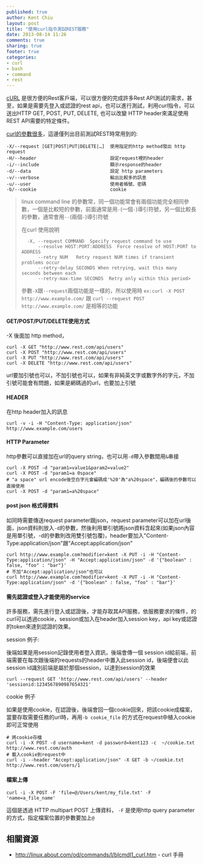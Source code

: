 ```yaml
---
published: true
author: Kent Chiu
layout: post
title: "使用curl指令測試REST服務"
date: 2013-08-14 11:26
comments: true
sharing: true
footer: true
categories: 
- curl
- bash
- command
- rest
---
```


[cURL](http://en.wikipedia.org/wiki/CURL) 是很方便的Rest客戶端，可以很方便的完成許多Rest API測試的需求，甚至，如果是需要先登入或認證的rest api，也可以進行測試，利用*curl*指令，可以送出HTTP GET, POST, PUT, DELETE, 也可以改變 HTTP header來滿足使用REST API需要的特定條件。

[curl的參數很多](http://curl.haxx.se/docs/manpage.html)，這邊僅列出目前測試REST時常用到的:
	
	-X/--request [GET|POST|PUT|DELETE|…]  使用指定的http method發出 http request
	-H/--header                           設定request裡的header
	-i/--include                          顯示response的header
	-d/--data                             設定 http parameters 
	-v/--verbose                          輸出比較多的訊息
	-u/--user                             使用者帳號、密碼
	-b/--cookie                           cookie  

> linux command line 的參數常，同一個功能常會有兩個功能完全相同參數，一個是比較短的參數，前面通常是用`-`(一個`-`)導引符號，另一個比較長的參數，通常會用`--`(兩個`-`)導引符號
>
> 在curl 使用說明
> 
>  		-X, --request COMMAND  Specify request command to use
>     		--resolve HOST:PORT:ADDRESS  Force resolve of HOST:PORT to ADDRESS
>     		--retry NUM   Retry request NUM times if transient problems occur
>     		--retry-delay SECONDS When retrying, wait this many seconds between each
>     		--retry-max-time SECONDS  Retry only within this period>
>
> 參數`-X`跟`--request`兩個功能是一樣的，所以使用時 
> `ex:curl -X POST http://www.example.com/` 跟 `curl --request POST http://www.example.com/` 是相等的功能


#### GET/POST/PUT/DELETE使用方式 ####
-X 後面加 http method，

	curl -X GET "http://www.rest.com/api/users"
	curl -X POST "http://www.rest.com/api/users"
	curl -X PUT "http://www.rest.com/api/users"
	curl -X DELETE "http://www.rest.com/api/users"

url要加引號也可以，不加引號也可以，如果有非純英文字或數字外的字元，不加引號可能會有問題，如果是網碼過的url，也要加上引號

#### HEADER ####
在http header加入的訊息

	curl -v -i -H "Content-Type: application/json" http://www.example.com/users

#### HTTP Parameter ####
http參數可以直接加在url的query string，也可以用`-d`帶入參數間用`&`串接


	curl -X POST -d "param1=value1&param2=value2"
	curl -X POST -d "param1=a 0space"     
	# "a space" url encode後空白字元會編碼成'%20'為"a%20space"，編碼後的參數可以直接使用
	curl -X POST -d "param1=a%20space"     

#### post json 格式得資料 ####
如同時需要傳送request parameter跟json，request parameter可以加在url後面，json資料則放入`-d`的參數，然後利用單引號將json資料含起來(如果json內容是用單引號，-d的參數則改用雙引號包覆)，header要加入"Content-Type:application/json"跟"Accept:application/json"


	curl http://www.example.com?modifier=kent -X PUT -i -H "Content-Type:application/json" -H "Accept:application/json" -d '{"boolean" : false, "foo" : "bar"}'
	# 不加"Accept:application/json"也可以
	curl http://www.example.com?modifier=kent -X PUT -i -H "Content-Type:application/json" -d '{"boolean" : false, "foo" : "bar"}'
	

#### 需先認證或登入才能使用的service #####	
許多服務，需先進行登入或認證後，才能存取其API服務，依服務要求的條件，的curl可以透過cookie，session或加入在header加入session key，api key或認證的token來達到認證的效果。

session 例子: 

後端如果是用session記錄使用者登入資訊，後端會傳一個 session id給前端，前端需要在每次跟後端的requests的header中置入此session id，後端便會以此session id識別前端是屬於那個session，以達到session的效果

	curl --request GET 'http://www.rest.com/api/users' --header 'sessionid:1234567890987654321'

cookie 例子

如果是使用cookie，在認證後，後端會回一個cookie回來，把該cookie成檔案，當要存取需要任務的url時，再用`-b cookie_file` 的方式在request中植入cookie即可正常使用
	
	# 將cookie存檔
	curl -i -X POST -d username=kent -d password=kent123 -c  ~/cookie.txt  http://www.rest.com/auth
	# 載入cookie到request中	
	curl -i --header "Accept:application/json" -X GET -b ~/cookie.txt http://www.rest.com/users/1
	
#### 檔案上傳

	curl -i -X POST -F 'file=@/Users/kent/my_file.txt' -F 'name=a_file_name'
	
這個是透過 HTTP multipart POST 上傳資料， `-F` 是使用http query parameter的方式，指定檔案位置的參數要加上`@` 		

	
相關資源	
-------
- <http://linux.about.com/od/commands/l/blcmdl1_curl.htm> - curl 手冊	